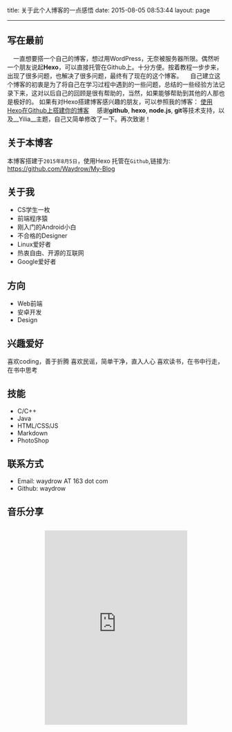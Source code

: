 title: 关于此个人博客的一点感悟
date: 2015-08-05 08:53:44
layout: page
<!-- comments: true -->
---

## 写在最前
&emsp;一直想要搭一个自己的博客，想过用WordPress，无奈被服务器所限。偶然听一个朋友说起**Hexo**，可以直接托管在Github上。十分方便。按着教程一步步来，出现了很多问题，也解决了很多问题，最终有了现在的这个博客。
&emsp;自己建立这个博客的初衷是为了将自己在学习过程中遇到的一些问题，总结的一些经验方法记录下来，这对以后自己的回顾是很有帮助的，当然，如果能够帮助到其他的人那也是极好的。
如果有对Hexo搭建博客感兴趣的朋友，可以参照我的博客：
[使用Hexo在Github上搭建你的博客](http://blog.waydrow.com/2015/08/14/%E4%BD%BF%E7%94%A8Hexo%E5%9C%A8Github%E4%B8%8A%E6%90%AD%E5%BB%BA%E4%BD%A0%E7%9A%84%E5%8D%9A%E5%AE%A2/)
&emsp;感谢**github**, **hexo**, **node.js**, **git**等技术支持，以及__Yilia__主题，自己又简单修改了一下。再次致谢！

## 关于本博客
本博客搭建于`2015年8月5日`，使用Hexo
托管在`Github`,链接为: <https://github.com/Waydrow/My-Blog>

## 关于我
- CS学生一枚
- 前端程序猿
- 刚入门的Android小白
- 不合格的Designer
- Linux爱好者
- 热衷自由、开源的互联网
- Google爱好者

## 方向
- Web前端
- 安卓开发
- Design

## 兴趣爱好
喜欢coding，善于折腾
喜欢民谣，简单干净，直入人心
喜欢读书，在书中行走，在书中思考

## 技能
- C/C++
- Java
- HTML/CSS/JS
- Markdown
- PhotoShop

## 联系方式
- Email: waydrow AT 163 dot com
- Github: waydrow

## 音乐分享
<div align="center" style="margin-top: 30px;">
	<iframe frameborder="no" border="0" marginwidth="0" marginheight="0" width=330 height=450 src="http://music.163.com/outchain/player?type=0&id=163448531&auto=1&height=430"></iframe>
</div>

<!-- ## 最近访客 -->
<!-- <ul class="ds-recent-visitors" data-num-items="30" data-avatar-size="56"></ul> -->